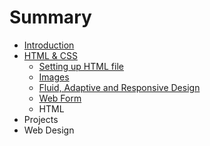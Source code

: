 # Summary

* [Introduction](README.md)
* [HTML & CSS](html_&_css.md)
   * [Setting up HTML file](setting_up_html_file.md)
   * [Images](images.md)
   * [Fluid, Adaptive and Responsive Design](fluid,_adaptive_and_responsive_design.md)
   * [Web Form](web_form.md)
   * HTML
* Projects
* Web Design

